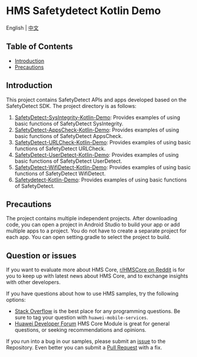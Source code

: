 # HMS Safetydetect Kotlin Demo

English | [中文](https://github.com/HMS-Core/hms-safetydetect-demo-kotlin/blob/master/README_ZH.md)

## Table of Contents

- [Introduction](https://github.com/HMS-Core/hms-safetydetect-demo-kotlin/tree/master#introduction)
- [Precautions](https://github.com/HMS-Core/hms-safetydetect-demo-kotlin/tree/master#precautions)

## Introduction

This project contains SafetyDetect APIs and apps developed based on the SafetyDetect SDK. The project directory is as follows:
1. [SafetyDetect-SysIntegrity-Kotlin-Demo](https://github.com/HMS-Core/hms-safetydetect-demo-kotlin/tree/master/SafetyDetect-SysIntegrity-Kotlin-Demo): Provides examples of using basic functions of SafetyDetect SysIntegrity.
2. [SafetyDetect-AppsCheck-Kotlin-Demo](https://github.com/HMS-Core/hms-safetydetect-demo-kotlin/tree/master/SafetyDetect-AppsCheck-Kotlin-Demo): Provides examples of using basic functions of SafetyDetect AppsCheck.
3. [SafetyDetect-URLCheck-Kotlin-Demo](https://github.com/HMS-Core/hms-safetydetect-demo-kotlin/tree/master/SafetyDetect-URLCheck-Kotlin-Demo): Provides examples of using basic functions of SafetyDetect URLCheck.
4. [SafetyDetect-UserDetect-Kotlin-Demo](https://github.com/HMS-Core/hms-safetydetect-demo-kotlin/tree/master/SafetyDetect-UserDetect-Kotlin-Demo): Provides examples of using basic functions of SafetyDetect UserDetect.
5. [SafetyDetect-WifiDetect-Kotlin-Demo](https://github.com/HMS-Core/hms-safetydetect-demo-kotlin/tree/master/SafetyDetect-WifiDetect-Kotlin-Demo): Provides examples of using basic functions of SafetyDetect WifiDetect.
6. [Safetydetect-Kotlin-Demo](https://github.com/HMS-Core/hms-safetydetect-demo-kotlin/tree/master/SafetyDetect-Kotlin-Sample): Provides examples of using basic functions of SafetyDetect.


## Precautions

The project contains multiple independent projects. After downloading code,
you can open a project in Android Studio to build your app or add multiple apps to a project.
You do not have to create a separate project for each app. You can open setting.gradle to select the project to build.


## Question or issues
If you want to evaluate more about HMS Core, [r/HMSCore on Reddit](https://www.reddit.com/r/HuaweiDevelopers/) is for you to keep up with latest news about HMS Core, and to exchange insights with other developers.

If you have questions about how to use HMS samples, try the following options:
- [Stack Overflow](https://stackoverflow.com/questions/tagged/huawei-mobile-services) is the best place for any programming questions. Be sure to tag your question with 
`huawei-mobile-services`.
- [Huawei Developer Forum](https://forums.developer.huawei.com/forumPortal/en/home?fid=0101187876626530001) HMS Core Module is great for general questions, or seeking recommendations and opinions.

If you run into a bug in our samples, please submit an [issue](https://github.com/HMS-Core/hms-safetydetect-demo-kotlin/issues) to the Repository. Even better you can submit a [Pull Request](https://github.com/HMS-Core/hms-safetydetect-demo-kotlin/pulls) with a fix.
